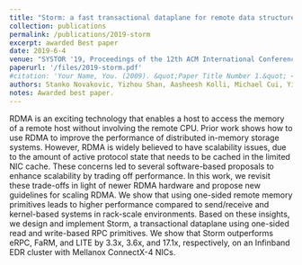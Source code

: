 ```yaml
---
title: "Storm: a fast transactional dataplane for remote data structures"
collection: publications
permalink: /publications/2019-storm
excerpt: awarded Best paper
date: 2019-6-4
venue: "SYSTOR '19, Proceedings of the 12th ACM International Conference on Systems and Storage"
paperurl: '/files/2019-storm.pdf'
#citation: 'Your Name, You. (2009). &quot;Paper Title Number 1.&quot; <i>Journal 1</i>. 1(1).'
authors: Stanko Novakovic, Yizhou Shan, Aasheesh Kolli, Michael Cui, Yiying Zhang, Haggai Eran, Boris Pismenny, Liran Liss, Michael Wei, Dan Tsafrir, Marcos Aguilera 
notes: Awarded best paper.
---
```


RDMA is an exciting technology that enables a host to access the memory of a
remote host without involving the remote CPU. Prior work shows how to use RDMA
to improve the performance of distributed in-memory storage systems. However,
RDMA is widely believed to have scalability issues, due to the amount of active
protocol state that needs to be cached in the limited NIC cache. These concerns
led to several software-based proposals to enhance scalability by trading off
performance. In this work, we revisit these trade-offs in light of newer RDMA
hardware and propose new guidelines for scaling RDMA. We show that using
one-sided remote memory primitives leads to higher performance compared to
send/receive and kernel-based systems in rack-scale environments. Based on
these insights, we design and implement Storm, a transactional dataplane using
one-sided read and write-based RPC primitives. We show that Storm outperforms
eRPC, FaRM, and LITE by 3.3x, 3.6x, and 17.1x, respectively, on an Infinband
EDR cluster with Mellanox ConnectX-4 NICs.
